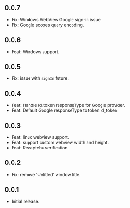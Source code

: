 ## 0.0.7
* Fix: Windows WebView Google sign-in issue.
* Fix: Google scopes query encoding.
## 0.0.6
* Feat: Windows support.
## 0.0.5
* Fix: issue with `signIn` future.
## 0.0.4
* Feat: Handle id_token responseType for Google provider.
* Feat: Default Google responseType to token id_token
## 0.0.3
* Feat: linux webview support.
* Feat: support custom webview width and height.
* Feat: Recaptcha verification.
## 0.0.2

* Fix: remove 'Untitled' window title.
## 0.0.1

* Initial release.
